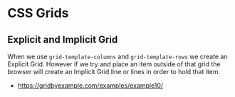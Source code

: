 # CSS Grids

## Explicit and Implicit Grid

When we use `grid-template-columns` and `grid-template-rows` we create an Explicit Grid. However if we try and place an item outside of that grid the browser will create an Implicit Grid line or lines in order to hold that item.

* https://gridbyexample.com/examples/example10/
